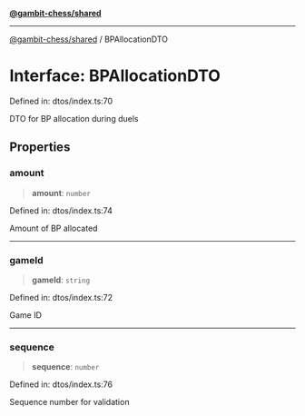 [**@gambit-chess/shared**](../README.md)

***

[@gambit-chess/shared](../globals.md) / BPAllocationDTO

# Interface: BPAllocationDTO

Defined in: dtos/index.ts:70

DTO for BP allocation during duels

## Properties

### amount

> **amount**: `number`

Defined in: dtos/index.ts:74

Amount of BP allocated

***

### gameId

> **gameId**: `string`

Defined in: dtos/index.ts:72

Game ID

***

### sequence

> **sequence**: `number`

Defined in: dtos/index.ts:76

Sequence number for validation
